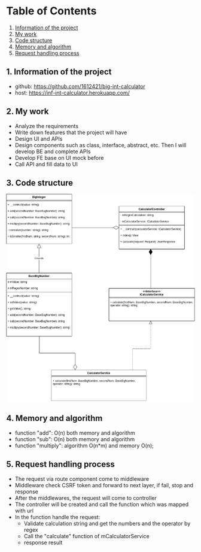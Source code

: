 # Table of Contents

1. [Information of the project](#info)
2. [My work](#my-work)
3. [Code structure](#code-structure)
4. [Memory and algorithm](#memory-algorithm)
5. [Request handling process](#request-workflow)

## 1. <a name="info"></a> Information of the project
- github: https://github.com/1612421/big-int-calculator
- host: https://inf-int-calculator.herokuapp.com/

## 2. <a name="my-work"></a> My work
- Analyze the requirements
- Write down features that the project will have 
- Design UI and APIs
- Design components such as class, interface, abstract, etc. Then I will develop BE and complete APIs
- Develop FE base on UI mock before
- Call API and fill data to UI

## 3. <a name="code-structure"></a> Code structure
![Class diagram](docs/ClassDiagram.png?raw=true "Class diagram")

## 4. <a name="memory-algorithm"></a>Memory and algorithm
- function "add": O(n) both memory and algorithm
- function "sub": O(n) both memory and algorithm 
- function "multiply": algorithm O(n*m) and memory O(n);

## 5. <a name="request-workflow"></a>Request handling process
- The request via route component come to middleware
- Middleware check CSRF token and forward to next layer, if fail, stop and response
- After the middlewares, the request will come to controller
- The controller will be created and call the function which was mapped with url
- In the function handle the request:
    - Validate calculation string and get the numbers and the operator by regex
    - Call the "calculate" function of mCalculatorService
    - response result
